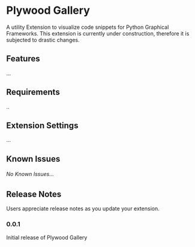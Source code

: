 # Plywood Gallery

A utility Extension to visualize code snippets for Python Graphical Frameworks.
This extension is currently under construction, therefore it is subjected to
drastic changes.

## Features

...

## Requirements

..

## Extension Settings

...

## Known Issues

###### No Known Issues...

## Release Notes

Users appreciate release notes as you update your extension.

### 0.0.1

Initial release of Plywood Gallery

